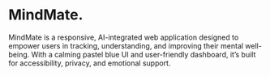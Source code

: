 # MindMate.
MindMate is a responsive, AI-integrated web application designed to empower users in tracking, understanding, and improving their mental well-being. With a calming pastel blue UI and user-friendly dashboard, it’s built for accessibility, privacy, and emotional support.
